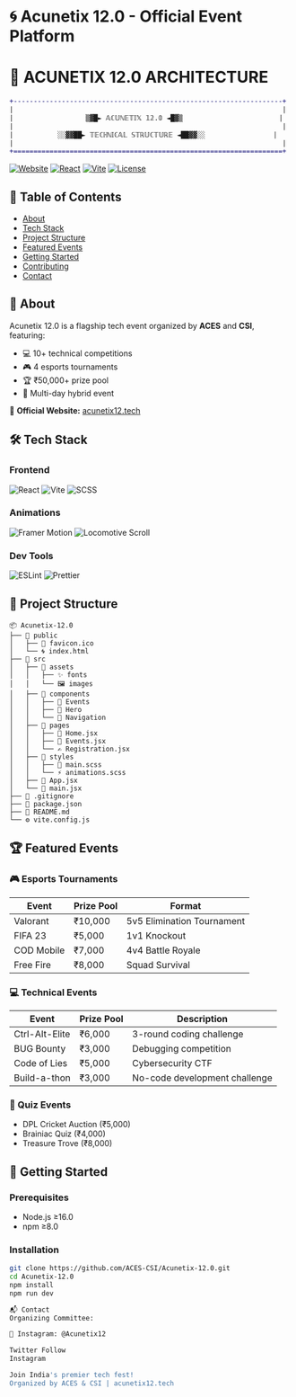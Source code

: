 # 🌀 Acunetix 12.0 - Official Event Platform

# 🚀 ACUNETIX 12.0 ARCHITECTURE

```diff
+-------------------------------------------------------------------+
|                                                                   |
|                  ▒▓█► 𝔸ℂ𝕌ℕ𝔼𝕋𝕀𝕏 𝟙𝟚.𝟘 ◄█▓▒                        | 
|                                                                   |
|           ░░▓▓██► 𝕋𝔼ℂℍℕ𝕀ℂ𝔸𝕃 𝕊𝕋ℝ𝕌ℂ𝕋𝕌ℝ𝔼 ◄██▓▓░░                 |
|                                                                   |
+===================================================================+

```

[![Website](https://img.shields.io/badge/Website-Live-brightgreen)](https://acunetix12.tech)
[![React](https://img.shields.io/badge/React-18.2-%2361DAFB?logo=react)](https://reactjs.org)
[![Vite](https://img.shields.io/badge/Vite-4.0-%646CFF?logo=vite)](https://vitejs.dev)
[![License](https://img.shields.io/badge/License-MIT-green)](https://opensource.org/licenses/MIT)

## 📜 Table of Contents
- [About](#-about)
- [Tech Stack](#-tech-stack)
- [Project Structure](#-project-structure)
- [Featured Events](#-featured-events)
- [Getting Started](#-getting-started)
- [Contributing](#-contributing)
- [Contact](#-contact)

## 🌟 About
Acunetix 12.0 is a flagship tech event organized by **ACES** and **CSI**, featuring:
- 💻 10+ technical competitions
- 🎮 4 esports tournaments
- 🏆 ₹50,000+ prize pool
- 📅 Multi-day hybrid event

🔗 **Official Website:** [acunetix12.tech](https://acunetix12.tech)

## 🛠 Tech Stack
### Frontend
![React](https://img.shields.io/badge/React-20232A?logo=react)
![Vite](https://img.shields.io/badge/Vite-B73BFE?logo=vite)
![SCSS](https://img.shields.io/badge/SCSS-CC6699?logo=sass)

### Animations
![Framer Motion](https://img.shields.io/badge/Framer_Motion-0055FF?logo=framer)
![Locomotive Scroll](https://img.shields.io/badge/Locomotive_Scroll-000000)

### Dev Tools
![ESLint](https://img.shields.io/badge/ESLint-4B32C3?logo=eslint)
![Prettier](https://img.shields.io/badge/Prettier-F7B93E?logo=prettier)



## 📂 Project Structure
```
📦 Acunetix-12.0
├── 📂 public
│   ├── 🌌 favicon.ico
│   └── 🌀 index.html
├── 📂 src
│   ├── 📂 assets
│   │   ├── ✨ fonts
│   │   └── 🖼️ images
│   ├── 📂 components
│   │   ├── 🎩 Events
│   │   ├── 🦄 Hero
│   │   └── 🧭 Navigation
│   ├── 📂 pages
│   │   ├── 🏰 Home.jsx
│   │   ├── 🎪 Events.jsx
│   │   └── ✍️ Registration.jsx
│   ├── 📂 styles
│   │   ├── 🌈 main.scss
│   │   └── ⚡ animations.scss
│   ├── 🔮 App.jsx
│   └── 🚀 main.jsx
├── 📜 .gitignore
├── 📝 package.json
├── 📖 README.md
└── ⚙️ vite.config.js
```

## 🏆 Featured Events

### 🎮 Esports Tournaments
| Event       | Prize Pool | Format                      |
|-------------|------------|-----------------------------|
| Valorant    | ₹10,000    | 5v5 Elimination Tournament  |
| FIFA 23     | ₹5,000     | 1v1 Knockout                |
| COD Mobile  | ₹7,000     | 4v4 Battle Royale           |
| Free Fire   | ₹8,000     | Squad Survival              |

### 💻 Technical Events
| Event          | Prize Pool | Description                     |
|----------------|------------|---------------------------------|
| Ctrl-AIt-Elite | ₹6,000     | 3-round coding challenge        |
| BUG Bounty     | ₹3,000     | Debugging competition           |
| Code of Lies   | ₹5,000     | Cybersecurity CTF               |
| Build-a-thon   | ₹3,000     | No-code development challenge   |

### 🧠 Quiz Events
- DPL Cricket Auction (₹5,000)
- Brainiac Quiz (₹4,000)
- Treasure Trove (₹8,000)

## 🚀 Getting Started

### Prerequisites
- Node.js ≥16.0
- npm ≥8.0

### Installation
```bash
git clone https://github.com/ACES-CSI/Acunetix-12.0.git
cd Acunetix-12.0
npm install
npm run dev

📬 Contact
Organizing Committee:

📱 Instagram: @Acunetix12

Twitter Follow
Instagram

Join India's premier tech fest!
Organized by ACES & CSI | acunetix12.tech
